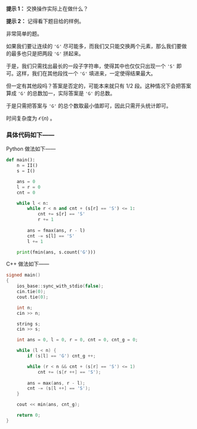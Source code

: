 **提示 1：** 交换操作实际上在做什么？

**提示 2：** 记得看下题目给的样例。

非常简单的题。

如果我们要让连续的 `'G'` 尽可能多，而我们又只能交换两个元素，那么我们要做的最多也只是把两段 `'G'` 拼起来。

于是，我们只需找出最长的一段子字符串，使得其中也仅仅只出现一个 `'S'` 即可。这样，我们在其他段找一个 `'G'` 填进来，一定使得结果最大。

但一定有其他段吗？答案是否定的，可能本来就只有 $1/2$ 段。这种情况下会把答案算成 `'G'` 的总数加一，实际答案是 `'G'` 的总数。

于是只需把答案与 `'G'` 的总个数取最小值即可，因此只需开头统计即可。

时间复杂度为 $\mathcal{O}(n)$ 。

### 具体代码如下——

Python 做法如下——

```Python []
def main():
    n = II()
    s = I()

    ans = 0
    l = r = 0
    cnt = 0

    while l < n:
        while r < n and cnt + (s[r] == 'S') <= 1:
            cnt += s[r] == 'S'
            r += 1
        
        ans = fmax(ans, r - l)
        cnt -= s[l] == 'S'
        l += 1

    print(fmin(ans, s.count('G')))
```

C++ 做法如下——

```cpp []
signed main()
{
    ios_base::sync_with_stdio(false);
    cin.tie(0);
    cout.tie(0);

    int n;
    cin >> n;

    string s;
    cin >> s;

    int ans = 0, l = 0, r = 0, cnt = 0, cnt_g = 0;

    while (l < n) {
        if (s[l] == 'G') cnt_g ++;

        while (r < n && cnt + (s[r] == 'S') <= 1)
            cnt += (s[r ++] == 'S');
        
        ans = max(ans, r - l);
        cnt -= (s[l ++] == 'S');
    }

    cout << min(ans, cnt_g);

    return 0;
}
```
